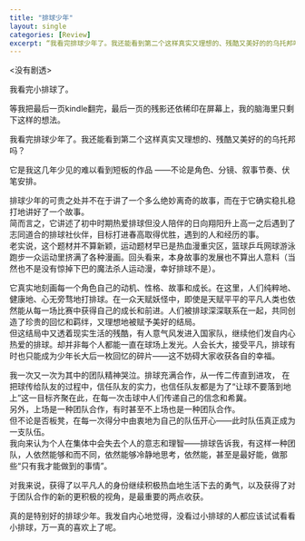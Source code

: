 ```yaml
---
title: "排球少年"
layout: single
categories: [Review]
excerpt: “我看完排球少年了。我还能看到第二个这样真实又理想的、残酷又美好的的乌托邦吗？”
---
```


\<没有剧透\>

我看完小排球了。

等我把最后一页kindle翻完，最后一页的残影还依稀印在屏幕上，我的脑海里只剩下这样的想法。

我看完排球少年了。我还能看到第二个这样真实又理想的、残酷又美好的的乌托邦吗？

它是我这几年少见的难以看到短板的作品 ——不论是角色、分镜、叙事节奏、伏笔安排。

排球少年的可贵之处并不在于讲了一个多么绝妙离奇的故事，而在于它确实稳扎稳打地讲好了一个故事。  
简而言之，它讲述了初中时期热爱排球但没人陪伴的日向翔阳升上高一之后遇到了志同道合的排球社伙伴，目标打进春高取得优胜，遇到的人和经历的事。  
老实说，这个题材并不算新颖，运动题材早已是热血漫重灾区，篮球乒乓网球游泳跑步一众运动里挤满了各种漫画。回头看来，本身故事的发展也不算出人意料（当然也不是没有惊掉下巴的魔法杀人运动漫，幸好排球不是）。  

它真实地刻画每一个角色自己的动机、性格、故事和成长。在这里，人们纯粹地、健康地、心无旁骛地打排球。在一众天赋妖怪中，即使是天赋平平的平凡人类也依然能从每一场比赛中获得自己的成长和前进。人们被排球深深联系在一起，共同创造了珍贵的回忆和羁绊，又理想地被赋予美好的结局。  
但这结局中又透着现实生活的残酷，有人意气风发进入国家队，继续他们发自内心热爱的排球。却并非每个人都能一直在球场上发光。人会长大，接受平凡，排球有时也只能成为少年长大后一枚回忆的碎片——这不妨碍大家收获各自的幸福。  
 
我一次又一次为其中的团队精神哭泣。排球充满合作，从一传二传直到进攻， 在把球传给队友的过程中，信任队友的实力，也信任队友都是为了“让球不要落到地上”这一目标齐聚在此，在每一次击球中人们传递自己的信念和希冀。  
另外，上场是一种团队合作，有时甚至不上场也是一种团队合作。  
但不论是否板凳，在每一次得分中由衷地为自己的队伍开心——此时队伍真正成为一支队伍。  
我向来认为个人在集体中会失去个人的意志和理智——排球告诉我，有这样一种团队，人依然能够和而不同，依然能够冷静地思考，依然能，甚至是最好能，做那些“只有我才能做到的事情”。  

对我来说，获得了以平凡人的身份继续积极热血地生活下去的勇气，以及获得了对于团队合作的新的更积极的视角，是最重要的两点收获。  

真的是特别好的排球少年。我发自内心地觉得，没看过小排球的人都应该试试看看小排球，万一真的喜欢上了呢。  


